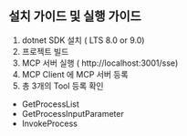 ## 설치 가이드 및 실행 가이드 

1. dotnet SDK 설치 ( LTS 8.0 or 9.0)
2. 프로젝트 빌드
3. MCP 서버 실행 ( http://localhost:3001/sse)
4. MCP Client 에 MCP 서버 등록
5. 총 3개의 Tool 등록 확인
- GetProcessList
- GetProcessInputParameter
- InvokeProcess 

